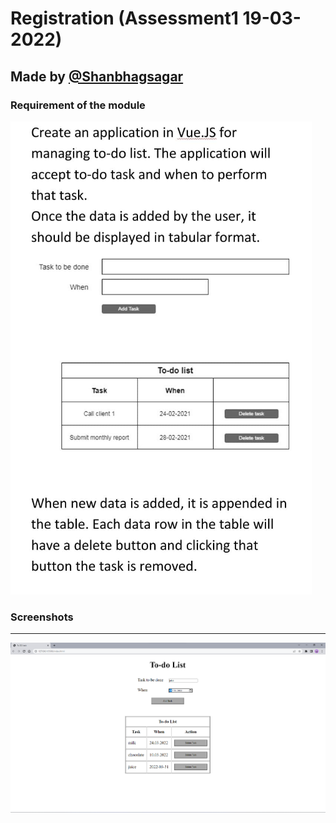 # Registration (Assessment1 19-03-2022)

## Made by [@Shanbhagsagar](https://github.com/Shanbhagsagar)

### Requirement of the module

![](https://github.com/Shanbhagsagar/sagar_assessment3/blob/main/images/s2.png)

### Screenshots
---

![](https://github.com/Shanbhagsagar/sagar_assessment3/blob/main/images/s1.png)

